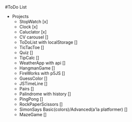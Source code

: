 #ToDo List

- Projects
  - StopWatch [x]
  - Clock [x]
  - Caluclator [x]
  - CV carousel []
  - ToDoList with localStorage []
  - TicTacToe []
  - Quiz []
  - TipCalc []
  - WeatherApp with api []
  - HangmanGame []
  - FireWorks with p5JS []
  - GuessColor []
  - JSTimeLine []
  - Pairs []
  - Palindrome with history []
  - PingPong []
  - RockPaperScissors []
  - SimonSays Basic(colors)/Advanced(a'la platformer) []
  - MazeGame []
